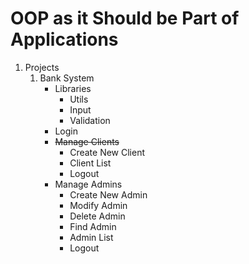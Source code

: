 # OOP as it Should be Part of Applications

1. Projects
    1. Bank System
        - Libraries
            - Utils
            - Input
            - Validation
        - Login
        - ~~Manage Clients~~
            - Create New Client
            - Client List
            - Logout
        - Manage Admins
            - Create New Admin
            - Modify Admin
            - Delete Admin
            - Find Admin
            - Admin List
            - Logout